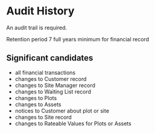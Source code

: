 ﻿# Audit History

An audit trail is required.

Retention period 7 full years minimum for financial record

## Significant candidates

- all financial transactions
- changes to Customer record
- changes to Site Manager record
- changes to Waiting List record
- changes to Plots
- changes to Assets
- notices to Customer about plot or site
- changes to Site record
- changes to Rateable Values for Plots or Assets

